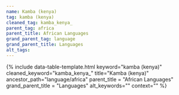 ```yaml
---
name: Kamba (kenya)
tag: kamba (kenya)
cleaned_tag: kamba_kenya_
parent_tag: africa
parent_title: African Languages
grand_parent_tag: language
grand_parent_title: Languages
alt_tags: 
---
```


{% include data-table-template.html 
  keyword="kamba (kenya)" 
  cleaned_keyword="kamba_kenya_" 
  title="Kamba (kenya)"
  ancestor_path="language/africa" 
  parent_title = "African Languages"
  grand_parent_title = "Languages"
  alt_keywords=""
  context=""
%}

